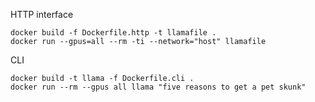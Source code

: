 
HTTP interface


```
docker build -f Dockerfile.http -t llamafile .
docker run --gpus=all --rm -ti --network="host" llamafile
```


CLI

```
docker build -t llama -f Dockerfile.cli .
docker run --rm --gpus all llama "five reasons to get a pet skunk"
```



